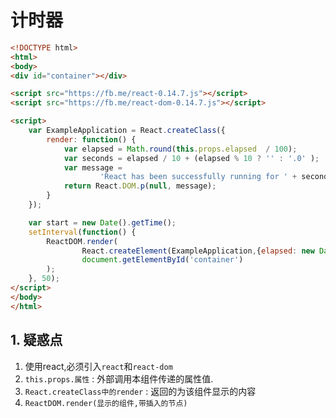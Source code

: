 # 计时器

```html
<!DOCTYPE html>
<html>
<body>
<div id="container"></div>

<script src="https://fb.me/react-0.14.7.js"></script>
<script src="https://fb.me/react-dom-0.14.7.js"></script>

<script>
    var ExampleApplication = React.createClass({
        render: function() {
            var elapsed = Math.round(this.props.elapsed  / 100);
            var seconds = elapsed / 10 + (elapsed % 10 ? '' : '.0' );
            var message =
                    'React has been successfully running for ' + seconds + ' seconds.';
            return React.DOM.p(null, message);
        }
    });

    var start = new Date().getTime();
    setInterval(function() {
        ReactDOM.render(
                React.createElement(ExampleApplication,{elapsed: new Date().getTime() - start}), 
                document.getElementById('container') 
        );
    }, 50);
</script>
</body>
</html>
```

## 1. 疑惑点

1. 使用react,必须引入`react`和`react-dom`
2. `this.props.属性` : 外部调用本组件传递的属性值.
2. `React.createClass中的render` : 返回的为该组件显示的内容
3. `ReactDOM.render(显示的组件,带插入的节点)`